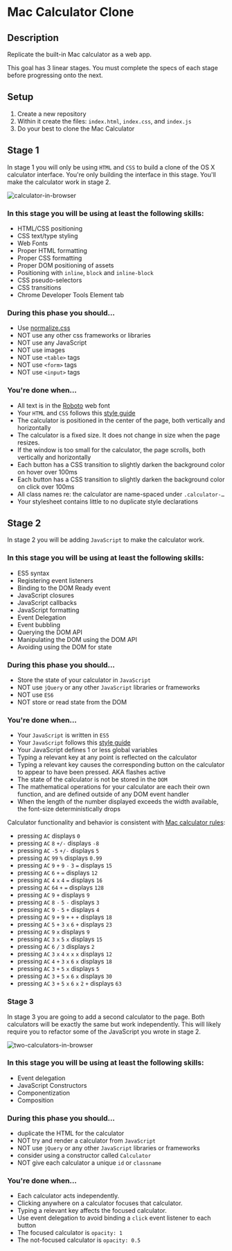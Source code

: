 # Mac Calculator Clone


## Description

Replicate the built-in Mac calculator as a web app.

This goal has 3 linear stages. You must complete the specs of each stage before
progressing onto the next.

## Setup

1. Create a new repository
0. Within it create the files: `index.html`, `index.css`, and `index.js`
0. Do your best to clone the Mac Calculator


## Stage 1

In stage 1 you will only be using `HTML` and `CSS` to build a clone of the OS X
calculator interface. You're only building the interface in this stage. You'll
make the calculator work in stage 2.

![calculator-in-browser](https://cloud.githubusercontent.com/assets/8385/22572099/6786dd74-e957-11e6-9340-278e63aa3809.png)

### In this stage you will be using at least the following skills:

- HTML/CSS positioning
- CSS text/type styling
- Web Fonts
- Proper HTML formatting
- Proper CSS formatting
- Proper DOM positioning of assets
- Positioning with `inline`, `block` and `inline-block`
- CSS pseudo-selectors
- CSS transitions
- Chrome Developer Tools Element tab

### During this phase you should…

- Use [normalize.css](https://necolas.github.io/normalize.css/)
- NOT use any other css frameworks or libraries
- NOT use any JavaScript
- NOT use images
- NOT use `<table>` tags
- NOT use `<form>` tags
- NOT use `<input>` tags

### You're done when…

- All text is in the [Roboto](https://fonts.google.com/specimen/Roboto) web font
- Your `HTML` and `CSS` follows this [style guide](https://google.github.io/styleguide/htmlcssguide.xml)
- The calculator is positioned in the center of the page, both vertically and horizontally
- The calculator is a fixed size. It does not change in size when the page resizes.
- If the window is too small for the calculator, the page scrolls, both vertically and horizontally
- Each button has a CSS transition to slightly darken the background color on hover over 100ms
- Each button has a CSS transition to slightly darken the background color on click over 100ms
- All class names re: the calculator are name-spaced under `.calculator-…`
- Your stylesheet contains little to no duplicate style declarations

## Stage 2

In stage 2 you will be adding `JavaScript` to make the calculator work.

### In this stage you will be using at least the following skills:

- ES5 syntax
- Registering event listeners
- Binding to the DOM Ready event
- JavaScript closures
- JavaScript callbacks
- JavaScript formatting
- Event Delegation
- Event bubbling
- Querying the DOM API
- Manipulating the DOM using the DOM API
- Avoiding using the DOM for state

### During this phase you should…

- Store the state of your calculator in `JavaScript`
- NOT use `jQuery` or any other `JavaScript` libraries or frameworks
- NOT use `ES6`
- NOT store or read state from the DOM

### You're done when…

- Your `JavaScript` is written in `ES5`
- Your `JavaScript` follows this [style guide](https://google.github.io/styleguide/jsguide.html)
- Your JavaScript defines 1 or less global variables
- Typing a relevant key at any point is reflected on the calculator
- Typing a relevant key causes the corresponding button on the calculator to appear to have been pressed. AKA flashes active
- The state of the calculator is not be stored in the `DOM`
- The mathematical operations for your calculator are each their own function, and are defined outside of any DOM event handler
- When the length of the number displayed exceeds the width available, the font-size deterministically drops

Calculator functionality and behavior is consistent with [Mac calculator rules](#calculator-rules-and-examples):

- pressing `AC` displays `0`
- pressing `AC` `8` `+/-` displays `-8`
- pressing `AC` `-5` `+/-` displays `5`
- pressing `AC` `99` `%` displays `0.99`
- pressing `AC` `9` `+` `9` `-` `3` `=` displays `15`
- pressing `AC` `6` `+` `=` displays `12`
- pressing `AC` `4` `x` `4` `=` displays `16`
- pressing `AC` `64` `+` `=` displays `128`
- pressing `AC` `9` `+` displays `9`
- pressing `AC` `8` `-` `5` `-` displays `3`
- pressing `AC` `9` `-` `5` `+` displays `4`
- pressing `AC` `9` `+` `9` `+` `+` `+` displays `18`
- pressing `AC` `5` `+` `3` `x` `6` `+` displays `23`
- pressing `AC` `9` `x` displays `9`
- pressing `AC` `3` `x` `5` `x` displays `15`
- pressing `AC` `6` `/` `3` displays `2`
- pressing `AC` `3` `x` `4` `x` `x` `x` displays `12`
- pressing `AC` `4` `+` `3` `x` `6` `x` displays `18`
- pressing `AC` `3` `+` `5` `x` displays `5`
- pressing `AC` `3` `+` `5` `x` `6` `x` displays `30`
- pressing `AC` `3` `+` `5` `x` `6` `x` `2` `+` displays `63`

### Stage 3

In stage 3 you are going to add a second calculator to the page. Both calculators will be exactly the same but work independently. This will likely require you to refactor some of the JavaScript you wrote in stage 2.

![two-calculators-in-browser](https://cloud.githubusercontent.com/assets/8385/22572109/72df42ba-e957-11e6-8c9e-c9efd39045c1.png)

### In this stage you will be using at least the following skills:

- Event delegation
- JavaScript Constructors
- Componentization
- Composition

### During this phase you should…

- duplicate the HTML for the calculator
- NOT try and render a calculator from `JavaScript`
- NOT use `jQuery` or any other `JavaScript` libraries or frameworks
- consider using a constructor called `Calculator`
- NOT give each calculator a unique `id` or `classname`

### You're done when…

- Each calculator acts independently.
- Clicking anywhere on a calculator focuses that calculator.
- Typing a relevant key affects the focused calculator.
- Use event delegation to avoid binding a `click` event listener to each button
- The focused calculator is `opacity: 1`
- The not-focused calculator is `opacity: 0.5`
